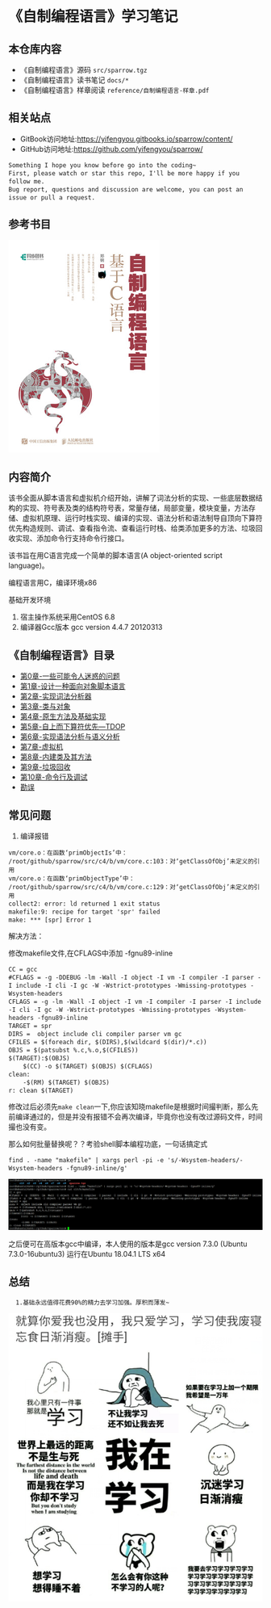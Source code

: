 # 《自制编程语言》学习笔记

## 本仓库内容

* 《自制编程语言》源码 ```src/sparrow.tgz```
* 《自制编程语言》读书笔记 ```docs/*```
* 《自制编程语言》样章阅读 ```reference/自制编程语言-样章.pdf```

## 相关站点

* GitBook访问地址:<https://yifengyou.gitbooks.io/sparrow/content/>
* GitHub访问地址:<https://github.com/yifengyou/sparrow/>

```
Something I hope you know before go into the coding~
First, please watch or star this repo, I'll be more happy if you follow me.
Bug report, questions and discussion are welcome, you can post an issue or pull a request.
```

## 参考书目

![1534912827483.png](image/1534912827483.png)

## 内容简介

该书全面从脚本语言和虚拟机介绍开始，讲解了词法分析的实现、一些底层数据结构的实现、符号表及类的结构符号表，常量存储，局部变量，模块变量，方法存储、虚拟机原理、运行时栈实现、编译的实现、语法分析和语法制导自顶向下算符优先构造规则、调试、查看指令流、查看运行时栈、给类添加更多的方法、垃圾回收实现、添加命令行支持命令行接口。

该书旨在用C语言完成一个简单的脚本语言(A object-oriented script language)。

编程语言用C，编译环境x86

基础开发环境

1. 宿主操作系统采用CentOS 6.8
2. 编译器Gcc版本 gcc version 4.4.7 20120313

## 《自制编程语言》目录

* [第0章-一些可能令人迷惑的问题](docs/第0章-一些可能令人迷惑的问题/第0章-一些可能令人迷惑的问题.md)
* [第1章-设计一种面向对象脚本语言](docs/第1章-设计一种面向对象脚本语言/第1章-设计一种面向对象脚本语言.md)
* [第2章-实现词法分析器](docs/第2章-实现词法分析器/第2章-实现词法分析器.md)
* [第3章-类与对象](docs/第3章-类与对象/第3章-类与对象.md)
* [第4章-原生方法及基础实现](docs/第4章-原生方法及基础实现/第4章-原生方法及基础实现.md)
* [第5章-自上而下算符优先—TDOP](docs/第5章-自上而下算符优先—TDOP/第5章-自上而下算符优先—TDOP.md)
* [第6章-实现语法分析与语义分析](docs/第6章-实现语法分析与语义分析/第6章-实现语法分析与语义分析.md)
* [第7章-虚拟机](docs/第7章-虚拟机/第7章-虚拟机.md)
* [第8章-内建类及其方法](docs/第8章-内建类及其方法/第8章-内建类及其方法.md)
* [第9章-垃圾回收](docs/第9章-垃圾回收/第9章-垃圾回收.md)
* [第10章-命令行及调试](docs/第10章-命令行及调试/第10章-命令行及调试.md)
* [勘误](docs/勘误/勘误.md)

## 常见问题

1. 编译报错

```
vm/core.o：在函数‘primObjectIs’中：
/root/github/sparrow/src/c4/b/vm/core.c:103：对‘getClassOfObj’未定义的引用
vm/core.o：在函数‘primObjectType’中：
/root/github/sparrow/src/c4/b/vm/core.c:129：对‘getClassOfObj’未定义的引用
collect2: error: ld returned 1 exit status
makefile:9: recipe for target 'spr' failed
make: *** [spr] Error 1
```

解决方法：

修改makefile文件,在CFLAGS中添加 -fgnu89-inline

```
CC = gcc
#CFLAGS = -g -DDEBUG -lm -Wall -I object -I vm -I compiler -I parser -I include -I cli -I gc -W -Wstrict-prototypes -Wmissing-prototypes -Wsystem-headers
CFLAGS = -g -lm -Wall -I object -I vm -I compiler -I parser -I include -I cli -I gc -W -Wstrict-prototypes -Wmissing-prototypes -Wsystem-headers -fgnu89-inline
TARGET = spr
DIRS =  object include cli compiler parser vm gc  
CFILES = $(foreach dir, $(DIRS),$(wildcard $(dir)/*.c))
OBJS = $(patsubst %.c,%.o,$(CFILES))
$(TARGET):$(OBJS)
	$(CC) -o $(TARGET) $(OBJS) $(CFLAGS)
clean:
	-$(RM) $(TARGET) $(OBJS)
r: clean $(TARGET)
```

修改过后必须先```make clean```一下,你应该知晓makefile是根据时间撮判断，那么先前编译通过的，但是并没有报错不会再次编译，毕竟你也没有改过源码文件，时间撮也没有变。

那么如何批量替换呢？？考验shell脚本编程功底，一句话搞定式
```
find . -name "makefile" | xargs perl -pi -e 's/-Wsystem-headers/-Wsystem-headers -fgnu89-inline/g'
```

![1535422644606.png](image/1535422644606.png)

之后便可在高版本gcc中编译，本人使用的版本是gcc version 7.3.0 (Ubuntu 7.3.0-16ubuntu3) 运行在Ubuntu 18.04.1 LTS x64

## 总结

```
  1.基础永远值得花费90%的精力去学习加强。厚积而薄发~
```


![1534913291571.png](image/1534913291571.png)
